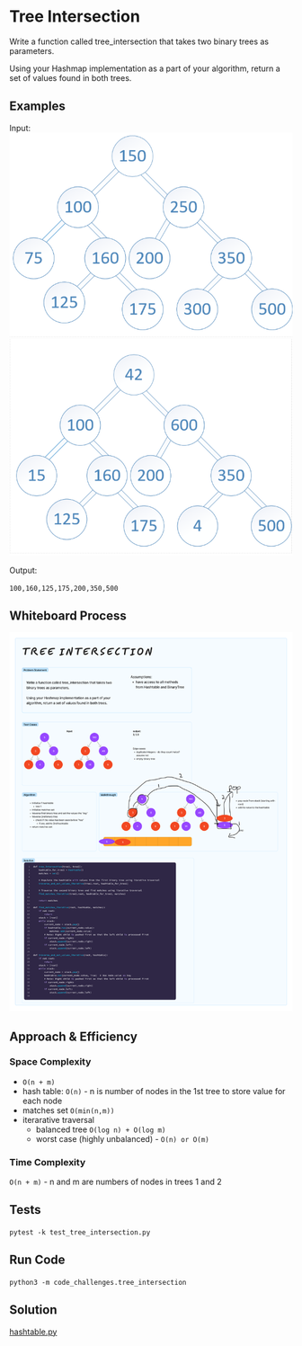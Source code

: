 # Tree Intersection
<!-- Description of the challenge -->

Write a function called tree_intersection that takes two binary trees as parameters.

Using your Hashmap implementation as a part of your algorithm, return a set of values found in both trees.

## Examples

Input:
![BT1](BT1.png)
![BT2](BT2.png)

Output:

`100,160,125,175,200,350,500`

## Whiteboard Process

![Tree Intersection Whiteboard](./tree_intersection_whiteboard.png)

## Approach & Efficiency

### Space Complexity

- `O(n + m)`
- hash table: `O(n)` - n is number of nodes in the 1st tree to store value for each node
- matches set `O(min(n,m))`
- iterarative traversal
  - balanced tree `O(log n) + O(log m)`
  - worst case (highly unbalanced) - `O(n) or O(m)`

### Time Complexity

`O(n + m)` - n and m are numbers of nodes in trees 1 and 2

## Tests

`pytest -k test_tree_intersection.py`

## Run Code

`python3 -m code_challenges.tree_intersection`

## Solution

[hashtable.py](../../code_challenges/tree_intersection.py)
